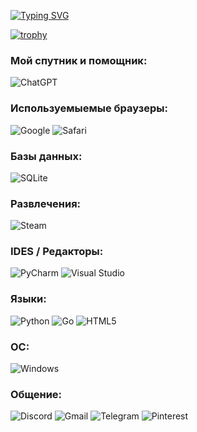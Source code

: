 [![Typing SVG](https://readme-typing-svg.demolab.com?font=Fira+Code&weight=900&size=26&pause=1000&color=AE85F7&width=435&lines=%D0%A2%D0%B8%D1%85%D0%BE+%D0%B2+%D1%83%D0%B3%D0%BB%D1%83+%D1%88%D1%83%D1%80%D1%88%D1%83+%D0%BF%D0%BE+%D0%BA%D0%BB%D0%B0%D0%B2%D0%B8%D0%B0%D1%82%D1%83%D1%80%D0%B5+)](https://git.io/typing-svg)

[![trophy](https://github-profile-trophy.vercel.app/?SHURSHALO=ryo-ma&theme=onedark)](https://github.com/ryo-ma/github-profile-trophy)

### Мой спутник и помощник:
![ChatGPT](https://img.shields.io/badge/chatGPT-74aa9c?style=for-the-badge&logo=openai&logoColor=white)

### Используемыемые браузеры:
![Google](https://img.shields.io/badge/google-4285F4?style=for-the-badge&logo=google&logoColor=white)
![Safari](https://img.shields.io/badge/Safari-000000?style=for-the-badge&logo=Safari&logoColor=white)

### Базы данных:
![SQLite](https://img.shields.io/badge/sqlite-%2307405e.svg?style=for-the-badge&logo=sqlite&logoColor=white)

### Развлечения:
![Steam](https://img.shields.io/badge/steam-%23000000.svg?style=for-the-badge&logo=steam&logoColor=white)

### IDES / Редакторы:
![PyCharm](https://img.shields.io/badge/pycharm-143?style=for-the-badge&logo=pycharm&logoColor=black&color=black&labelColor=green)
![Visual Studio](https://img.shields.io/badge/Visual%20Studio-5C2D91.svg?style=for-the-badge&logo=visual-studio&logoColor=white)

### Языки:
![Python](https://img.shields.io/badge/python-3670A0?style=for-the-badge&logo=python&logoColor=ffdd54)
![Go](https://img.shields.io/badge/go-%2300ADD8.svg?style=for-the-badge&logo=go&logoColor=white)
![HTML5](https://img.shields.io/badge/html5-%23E34F26.svg?style=for-the-badge&logo=html5&logoColor=white)

### ОС:
![Windows](https://img.shields.io/badge/Windows-0078D6?style=for-the-badge&logo=windows&logoColor=white)

### Общение:
![Discord](https://img.shields.io/badge/Discord-%235865F2.svg?style=for-the-badge&logo=discord&logoColor=white)
![Gmail](https://img.shields.io/badge/Gmail-D14836?style=for-the-badge&logo=gmail&logoColor=white)
![Telegram](https://img.shields.io/badge/Telegram-2CA5E0?style=for-the-badge&logo=telegram&logoColor=white)
![Pinterest](https://img.shields.io/badge/Pinterest-%23E60023.svg?style=for-the-badge&logo=Pinterest&logoColor=white)


